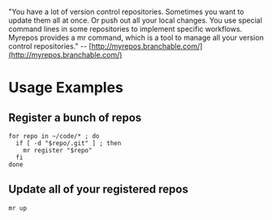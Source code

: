"You have a lot of version control repositories. Sometimes you want to update them all at once. Or push out all your local changes. You use special command lines in some repositories to implement specific workflows. Myrepos provides a mr command, which is a tool to manage all your version control repositories." -- [http://myrepos.branchable.com/](http://myrepos.branchable.com/)

# Usage Examples
## Register a bunch of repos

```
for repo in ~/code/* ; do
  if [ -d "$repo/.git" ] ; then
    mr register "$repo"
  fi
done
```

## Update all of your registered repos

```
mr up
```
